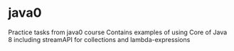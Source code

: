 # java0
Practice tasks from java0 course
Contains examples of using Core of Java 8 including streamAPI for collections and lambda-expressions
